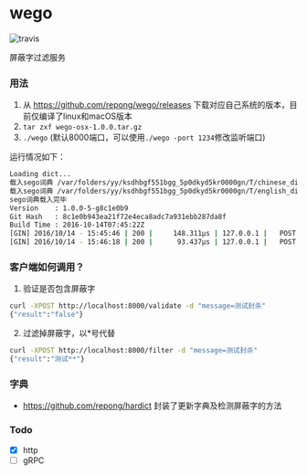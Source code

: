 # wego

![travis](https://travis-ci.org/repong/wego.svg?branch=master)

屏蔽字过滤服务

### 用法

1. 从 https://github.com/repong/wego/releases 下载对应自己系统的版本，目前仅编译了linux和macOS版本
2. `tar zxf wego-osx-1.0.0.tar.gz`
3. `./wego` (默认8000端口，可以使用`./wego -port 1234`修改监听端口)

运行情况如下：

``` bash
Loading dict...
载入sego词典 /var/folders/yy/ksdhbgf551bgg_5p0dkyd5kr0000gn/T/chinese_dictionary.txt844575244
载入sego词典 /var/folders/yy/ksdhbgf551bgg_5p0dkyd5kr0000gn/T/english_dictionary.txt811498491
sego词典载入完毕
Version    : 1.0.0-5-g8c1e0b9
Git Hash   : 8c1e0b943ea21f72e4eca8adc7a931ebb287da8f
Build Time : 2016-10-14T07:45:22Z
[GIN] 2016/10/14 - 15:45:46 | 200 |     148.311µs | 127.0.0.1 |   POST    /filter
[GIN] 2016/10/14 - 15:46:18 | 200 |      93.437µs | 127.0.0.1 |   POST    /validate
```

### 客户端如何调用？

1. 验证是否包含屏蔽字

  ``` bash
  curl -XPOST http://localhost:8000/validate -d "message=测试封杀"
  {"result":"false"}
  ```

2. 过滤掉屏蔽字，以*号代替

  ``` bash
  curl -XPOST http://localhost:8000/filter -d "message=测试封杀"
  {"result":"测试**"}
  ```

### 字典

* https://github.com/repong/hardict 封装了更新字典及检测屏蔽字的方法

### Todo

* [x] http
* [ ] gRPC
